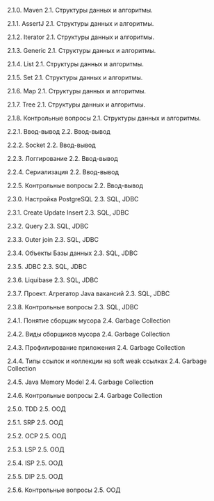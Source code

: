 2.1.0. Maven
2.1. Структуры данных и алгоритмы.

2.1.1. AssertJ
2.1. Структуры данных и алгоритмы.

2.1.2. Iterator
2.1. Структуры данных и алгоритмы.

2.1.3. Generic
2.1. Структуры данных и алгоритмы.

2.1.4. List
2.1. Структуры данных и алгоритмы.

2.1.5. Set
2.1. Структуры данных и алгоритмы.

2.1.6. Map
2.1. Структуры данных и алгоритмы.

2.1.7. Tree
2.1. Структуры данных и алгоритмы.

2.1.8. Контрольные вопросы
2.1. Структуры данных и алгоритмы.

2.2.1. Ввод-вывод
2.2. Ввод-вывод

2.2.2. Socket
2.2. Ввод-вывод

2.2.3. Логгирование
2.2. Ввод-вывод

2.2.4. Сериализация
2.2. Ввод-вывод

2.2.5. Контрольные вопросы
2.2. Ввод-вывод

2.3.0. Настройка PostgreSQL
2.3. SQL, JDBC

2.3.1. Create Update Insert
2.3. SQL, JDBC

2.3.2. Query
2.3. SQL, JDBC

2.3.3. Outer join
2.3. SQL, JDBC

2.3.4. Объекты Базы данных
2.3. SQL, JDBC

2.3.5. JDBC
2.3. SQL, JDBC

2.3.6. Liquibase
2.3. SQL, JDBC

2.3.7. Проект. Агрегатор Java вакансий
2.3. SQL, JDBC

2.3.8. Контрольные вопросы
2.3. SQL, JDBC

2.4.1. Понятие сборщик мусора
2.4. Garbage Collection

2.4.2. Виды сборщиков мусора
2.4. Garbage Collection

2.4.3. Профилирование приложения
2.4. Garbage Collection

2.4.4. Типы ссылок и коллекции на soft weak ссылках
2.4. Garbage Collection

2.4.5. Java Memory Model
2.4. Garbage Collection

2.4.6. Контрольные вопросы
2.4. Garbage Collection

2.5.0. TDD
2.5. ООД

2.5.1. SRP
2.5. ООД

2.5.2. OCP
2.5. ООД

2.5.3. LSP
2.5. ООД

2.5.4. ISP
2.5. ООД

2.5.5. DIP
2.5. ООД

2.5.6. Контрольные вопросы
2.5. ООД